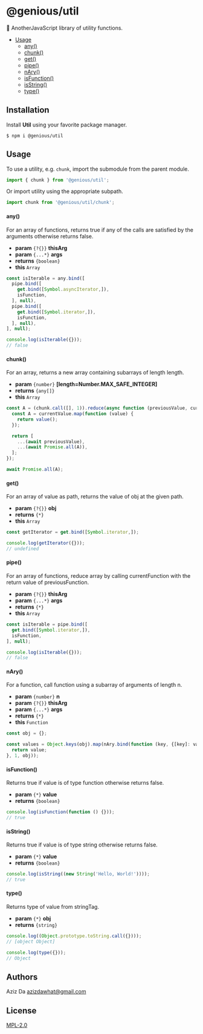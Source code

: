 # @genious/util

🎒	AnotherJavaScript library of utility functions.

* [Usage](#usage)
	* [any()](#any)
	* [chunk()](#chunk)
	* [get()](#get)
	* [pipe()](#pipe)
	* [nAry()](#nary)
	* [isFunction()](#isfunction)
	* [isString()](#isstring)
	* [type()](#type)

## Installation

Install **Util** using your favorite package manager.

```shell
$ npm i @genious/util
```

## Usage

To use a utility, e.g. `chunk`, import the submodule from the parent module.

```javascript
import { chunk } from '@genious/util';
```

Or import utility using the appropriate subpath.

```javascript
import chunk from '@genious/util/chunk';
```

#### any()

For an array of functions, returns true if any of the calls are satisfied by the arguments otherwise returns false.

* **param** `{?{}}` **thisArg**
* **param** `{...*}` **args**
* **returns** `{boolean}`
* **this** `Array`

```javascript
const isIterable = any.bind([
  pipe.bind([
    get.bind([Symbol.asyncIterator,]),
    isFunction,
  ], null),
  pipe.bind([
    get.bind([Symbol.iterator,]),
    isFunction,
  ], null),
], null);

console.log(isIterable({}));
// false
```

#### chunk()

For an array, returns a new array containing subarrays of length length.

* **param** `{number}` **[length=Number.MAX\_SAFE\_INTEGER]**
* **returns** `{any[]}`
* **this** `Array`

```javascript
const A = (chunk.call([], 1)).reduce(async function (previousValue, currentValue) {
  const A = currentValue.map(function (value) {
    return value();
  });

  return [
    ...(await previousValue),
    ...(await Promise.all(A)),
  ];
});

await Promise.all(A);
```

#### get()

For an array of value as path, returns the value of obj at the given path.

* **param** `{?{}}` **obj**
* **returns** `{*}`
* **this** `Array`

```javascript
const getIterator = get.bind([Symbol.iterator,]);

console.log(getIterator({}));
// undefined
```

#### pipe()

For an array of functions, reduce array by calling currentFunction with the return value of previousFunction.

* **param** `{?{}}` **thisArg**
* **param** `{...*}` **args**
* **returns** `{*}`
* **this** `Array`

```javascript
const isIterable = pipe.bind([
  get.bind([Symbol.iterator,]),
  isFunction,
], null);

console.log(isIterable({}));
// false
```

#### nAry()

For a function, call function using a subarray of arguments of length n.

* **param** `{number}` **n**
* **param** `{?{}}` **thisArg**
* **param** `{...*}` **args**
* **returns** `{*}`
* **this** `Function`

```javascript
const obj = {};

const values = Object.keys(obj).map(nAry.bind(function (key, {[key]: value,} = this) {
  return value;
}, 1, obj));
```

#### isFunction()

Returns true if value is of type function otherwise returns false.

* **param** `{*}` **value**
* **returns** `{boolean}`

```javascript
console.log(isFunction(function () {}));
// true
```

#### isString()

Returns true if value is of type string otherwise returns false.

* **param** `{*}` **value**
* **returns** `{boolean}`

```javascript
console.log(isString((new String('Hello, World!'))));
// true
```

#### type()

Returns type of value from stringTag.

* **param** `{*}` **obj**
* **returns** `{string}`

```javascript
console.log((Object.prototype.toString.call({})));
// [object Object]

console.log(type({}));
// Object
```

## Authors

Aziz Da <azizdawhat@gmail.com>

## License

[MPL-2.0]()
